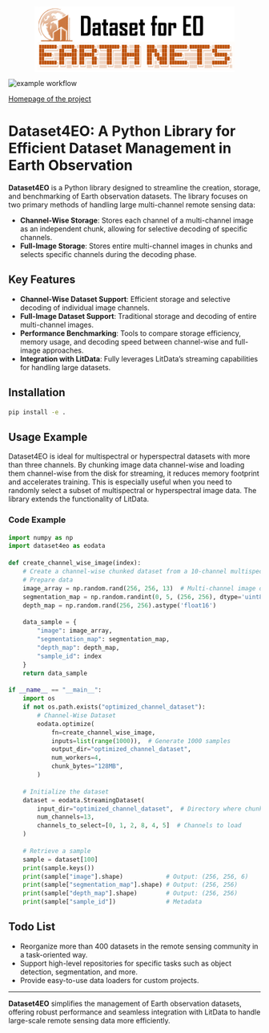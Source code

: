 <div  align="center">    
 <img src="resources/datasets4eo.png" width = "400" height = "130" alt="segmentation" align=center />
</div>


![example workflow](https://github.com/github/docs/actions/workflows/main.yml/badge.svg)

[Homepage of the project](https://earthnets.nicepage.io/)


# Dataset4EO: A Python Library for Efficient Dataset Management in Earth Observation

**Dataset4EO** is a Python library designed to streamline the creation, storage, and benchmarking of Earth observation datasets. The library focuses on two primary methods of handling large multi-channel remote sensing data:

- **Channel-Wise Storage**: Stores each channel of a multi-channel image as an independent chunk, allowing for selective decoding of specific channels.
- **Full-Image Storage**: Stores entire multi-channel images in chunks and selects specific channels during the decoding phase.

## Key Features

- **Channel-Wise Dataset Support**: Efficient storage and selective decoding of individual image channels.
- **Full-Image Dataset Support**: Traditional storage and decoding of entire multi-channel images.
- **Performance Benchmarking**: Tools to compare storage efficiency, memory usage, and decoding speed between channel-wise and full-image approaches.
- **Integration with LitData**: Fully leverages LitData’s streaming capabilities for handling large datasets.

## Installation

```bash
pip install -e .
```

## Usage Example

Dataset4EO is ideal for multispectral or hyperspectral datasets with more than three channels. By chunking image data channel-wise and loading them channel-wise from the disk for streaming, it reduces memory footprint and accelerates training. This is especially useful when you need to randomly select a subset of multispectral or hyperspectral image data. The library extends the functionality of LitData.

### Code Example

```python
import numpy as np
import dataset4eo as eodata

def create_channel_wise_image(index):
    # Create a channel-wise chunked dataset from a 10-channel multispectral image.
    # Prepare data
    image_array = np.random.rand(256, 256, 13)  # Multi-channel image data
    segmentation_map = np.random.randint(0, 5, (256, 256), dtype='uint8')
    depth_map = np.random.rand(256, 256).astype('float16')

    data_sample = {
        "image": image_array,
        "segmentation_map": segmentation_map,
        "depth_map": depth_map,
        "sample_id": index
    }
    return data_sample

if __name__ == "__main__":
    import os
    if not os.path.exists("optimized_channel_dataset"):
        # Channel-Wise Dataset
        eodata.optimize(
            fn=create_channel_wise_image,
            inputs=list(range(1000)),  # Generate 1000 samples
            output_dir="optimized_channel_dataset",
            num_workers=4,
            chunk_bytes="128MB",
        )

    # Initialize the dataset
    dataset = eodata.StreamingDataset(
        input_dir="optimized_channel_dataset",  # Directory where chunks are stored
        num_channels=13,
        channels_to_select=[0, 1, 2, 8, 4, 5]  # Channels to load
    )

    # Retrieve a sample
    sample = dataset[100]
    print(sample.keys())
    print(sample["image"].shape)            # Output: (256, 256, 6)
    print(sample["segmentation_map"].shape) # Output: (256, 256)
    print(sample["depth_map"].shape)        # Output: (256, 256)
    print(sample["sample_id"])              # Metadata
```

## Todo List

- Reorganize more than 400 datasets in the remote sensing community in a task-oriented way.
- Support high-level repositories for specific tasks such as object detection, segmentation, and more.
- Provide easy-to-use data loaders for custom projects.

---

**Dataset4EO** simplifies the management of Earth observation datasets, offering robust performance and seamless integration with LitData to handle large-scale remote sensing data more efficiently.

